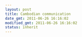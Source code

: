 ```yaml
---
layout: post
title: Cambodian communication
date_gmt: 2011-06-26 16:16:02
modified_gmt: 2011-06-26 16:16:02
status: inherit
---
```


